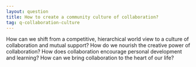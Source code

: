 ```yaml
---
layout: question
title: How to create a community culture of collaboration?
tag: q-collaboration-culture
---
```


How can we shift from a competitive, hierarchical world view to a culture of collaboration and mutual support? How do we nourish the creative power of collaboration? How does collaboration encourage personal development and learning? How can we bring collaboration to the heart of our life?
